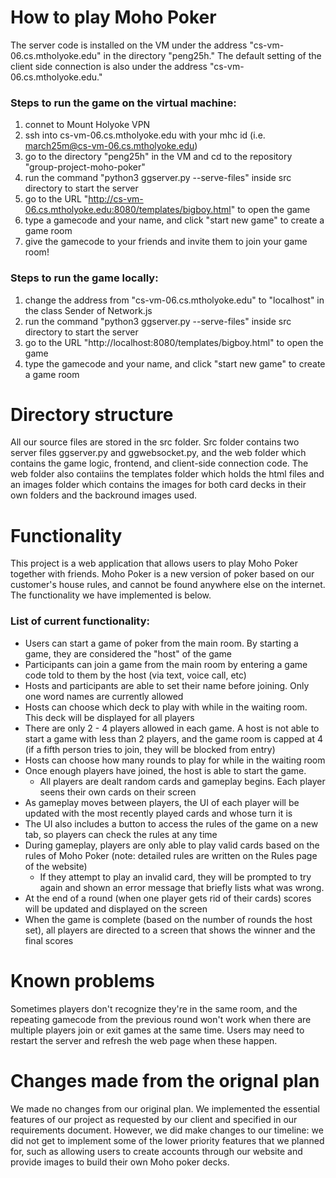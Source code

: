 # How to play Moho Poker 
The server code is installed on the VM under the address "cs-vm-06.cs.mtholyoke.edu" in the directory "peng25h." The default setting of the client side connection is also under the address "cs-vm-06.cs.mtholyoke.edu."

### Steps to run the game on the virtual machine:
   1. connet to  Mount Holyoke VPN
   2. ssh into cs-vm-06.cs.mtholyoke.edu with your mhc id (i.e. march25m@cs-vm-06.cs.mtholyoke.edu)
   3. go to the directory "peng25h" in the VM and cd to the repository "group-project-moho-poker"
   4. run the command "python3 ggserver.py --serve-files" inside src directory to start the server
   5. go to the URL "http://cs-vm-06.cs.mtholyoke.edu:8080/templates/bigboy.html" to open the game
   6. type a gamecode and your name, and click "start new game" to create a game room
   7. give the gamecode to your friends and invite them to join your game room!   

### Steps to run the game locally:
   1. change the address from "cs-vm-06.cs.mtholyoke.edu" to "localhost" in the class Sender of Network.js
   2. run the command "python3 ggserver.py --serve-files" inside src directory to start the server
   3. go to the URL "http://localhost:8080/templates/bigboy.html" to open the game
   4. type the gamecode and your name, and click "start new game" to create a game room

# Directory structure
All our source files are stored in the src folder. Src folder contains two server files ggserver.py and ggwebsocket.py, and the web folder which contains the game logic, frontend, and client-side connection code. The web folder also contaiins the templates folder which holds the html files and an images folder which contains the images for both card decks in their own folders and the backround images used.

# Functionality
This project is a web application that allows users to play Moho Poker together with friends. Moho Poker is a new version of poker based on our customer's house rules, and cannot be found anywhere else on the internet. The functionality we have implemented is below.

### List of current functionality:
   * Users can start a game of poker from the main room. By starting a game, they are considered the "host" of the game
   * Participants can join a game from the main room by entering a game code told to them by the host (via text, voice call, etc)
   * Hosts and participants are able to set their name before joining. Only one word names are currently allowed
   * Hosts can choose which deck to play with while in the waiting room. This deck will be displayed for all players
   * There are only 2 - 4 players allowed in each game. A host is not able to start a game with less than 2 players, and the game room is capped at 4 (if a fifth person tries to join, they will be blocked from entry)
   * Hosts can choose how many rounds to play for while in the waiting room
   * Once enough players have joined, the host is able to start the game. 
      * All players are dealt random cards and gameplay begins. Each player seens their own cards on their screen
   * As gameplay moves between players, the UI of each player will be updated with the most recently played cards and whose turn it is
   * The UI also includes a button to access the rules of the game on a new tab, so players can check the rules at any time
   * During gameplay, players are only able to play valid cards based on the rules of Moho Poker (note: detailed rules are written on the Rules page of the website)
      * If they attempt to play an invalid card, they will be prompted to try again and shown an error message that briefly lists what was wrong.
   * At the end of a round (when one player gets rid of their cards) scores will be updated and displayed on the screen
   * When the game is complete (based on the number of rounds the host set), all players are directed to a screen that shows the winner and the final scores


# Known problems
Sometimes players don't recognize they're in the same room, and the repeating gamecode from the previous round won't work when there are multiple players join or exit games at the same time. Users may need to restart the server and refresh the web page when these happen. 

# Changes made from the orignal plan
We made no changes from our original plan. We implemented the essential features of our project as requested by our client and specified in our requirements document. However, we did make changes to our timeline: we did not get to implement some of the lower priority features that we planned for, such as allowing users to create accounts through our website and provide images to build their own Moho poker decks.
